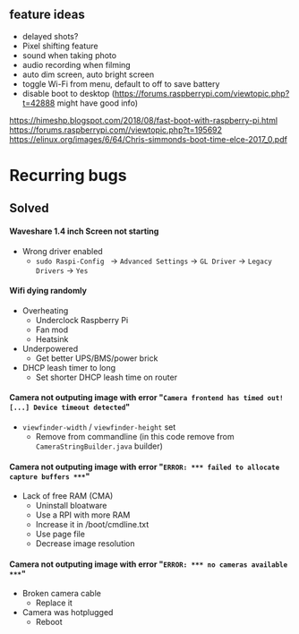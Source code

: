 ## feature ideas
- delayed shots?
- Pixel shifting feature
- sound when taking photo
- audio recording when filming
- auto dim screen, auto bright screen
- toggle Wi-Fi from menu, default to off to save battery
- disable boot to desktop (https://forums.raspberrypi.com/viewtopic.php?t=42888 might have good info)

https://himeshp.blogspot.com/2018/08/fast-boot-with-raspberry-pi.html
https://forums.raspberrypi.com//viewtopic.php?t=195692
https://elinux.org/images/6/64/Chris-simmonds-boot-time-elce-2017_0.pdf


# Recurring bugs
## Solved
#### Waveshare 1.4 inch Screen not starting
- Wrong driver enabled
  - ``sudo Raspi-Config `` -> ``Advanced Settings`` -> ``GL Driver`` -> ``Legacy Drivers`` -> ``Yes`` 
  
#### Wifi dying randomly
- Overheating
  - Underclock Raspberry Pi
  - Fan mod
  - Heatsink
- Underpowered
  - Get better UPS/BMS/power brick
- DHCP leash timer to long
  -  Set shorter DHCP leash time on router

#### Camera not outputing image with error "``Camera frontend has timed out! [...] Device timeout detected``"
- ``viewfinder-width`` / ``viewfinder-height`` set
  - Remove from commandline (in this code remove from ``CameraStringBuilder.java`` builder)
  
#### Camera not outputing image with error "``ERROR: *** failed to allocate capture buffers ***``"

- Lack of free RAM (CMA)
  - Uninstall bloatware
  - Use a RPI with more RAM
  - Increase it in /boot/cmdline.txt
  - Use page file
  - Decrease image resolution

#### Camera not outputing image with error "``ERROR: *** no cameras available ***``"
- Broken camera cable
  - Replace it
- Camera was hotplugged
  - Reboot


